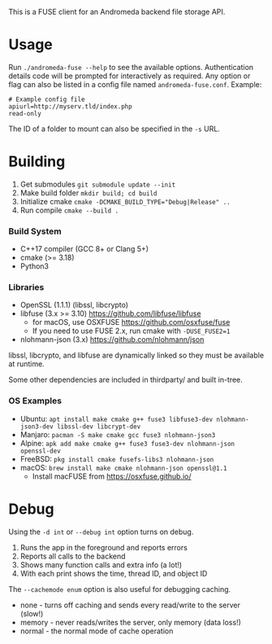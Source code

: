 This is a FUSE client for an Andromeda backend file storage API.

# Usage

Run `./andromeda-fuse --help` to see the available options.
Authentication details code will be prompted for interactively as required.
Any option or flag can also be listed in a config file named `andromeda-fuse.conf`. 
Example:
```
# Example config file
apiurl=http://myserv.tld/index.php
read-only
```
The ID of a folder to mount can also be specified in the `-s` URL.

# Building

1. Get submodules `git submodule update --init`
2. Make build folder `mkdir build; cd build`
3. Initialize cmake `cmake -DCMAKE_BUILD_TYPE="Debug|Release" ..`
4. Run compile `cmake --build .`

### Build System

- C++17 compiler (GCC 8+ or Clang 5+)
- cmake (>= 3.18)
- Python3

### Libraries

- OpenSSL (1.1.1) (libssl, libcrypto)
- libfuse (3.x >= 3.10) https://github.com/libfuse/libfuse
    - for macOS, use OSXFUSE https://github.com/osxfuse/fuse
    - If you need to use FUSE 2.x, run cmake with `-DUSE_FUSE2=1`
- nlohmann-json (3.x) https://github.com/nlohmann/json

libssl, libcrypto, and libfuse are dynamically linked so they must be available at runtime.

Some other dependencies are included in thirdparty/ and built in-tree.

### OS Examples

- Ubuntu: `apt install make cmake g++ fuse3 libfuse3-dev nlohmann-json3-dev libssl-dev libcrypt-dev`
- Manjaro: `pacman -S make cmake gcc fuse3 nlohmann-json3`
- Alpine: `apk add make cmake g++ fuse3 fuse3-dev nlohmann-json openssl-dev`
- FreeBSD: `pkg install cmake fusefs-libs3 nlohmann-json`
- macOS: `brew install make cmake nlohmann-json openssl@1.1`
    - Install macFUSE from https://osxfuse.github.io/

# Debug

Using the `-d int` or `--debug int` option turns on debug.

1. Runs the app in the foreground and reports errors
2. Reports all calls to the backend
3. Shows many function calls and extra info (a lot!)
4. With each print shows the time, thread ID, and object ID

The `--cachemode enum` option is also useful for debugging caching.

- none - turns off caching and sends every read/write to the server (slow!)
- memory - never reads/writes the server, only memory (data loss!)
- normal - the normal mode of cache operation
